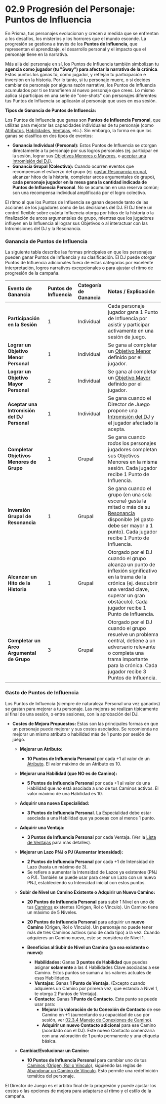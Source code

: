 # 02.9 Progresión del Personaje: Puntos de Influencia

En Prisma, tus personajes evolucionan y crecen a medida que se enfrentan a los desafíos, los misterios y los horrores que el mundo esconde. La progresión se gestiona a través de los **Puntos de Influencia**, que representan el aprendizaje, el desarrollo personal y el impacto que el personaje tiene en la narrativa.

Más allá del personaje en sí, los Puntos de Influencia también simbolizan tu **agencia como jugador (tu "Sway") para afectar la narrativa de la crónica**. Estos puntos los ganas tú, como jugador, y reflejan tu participación e inversión en la historia. Por lo tanto, si tu personaje muere, o si decides cambiar de personaje por alguna razón narrativa, los Puntos de Influencia acumulados por ti se transfieren al nuevo personaje que crees. Lo mismo aplica si participas en una serie de "one-shots" con personajes diferentes: tus Puntos de Influencia se aplicarán al personaje que uses en esa sesión.

**Tipos de Ganancia de Puntos de Influencia:**

Los Puntos de Influencia que ganas son **Puntos de Influencia Personal**, que utilizas para mejorar las capacidades individuales de tu personaje (como [Atributos](./02.4_Paso_3_Estableciendo_los_Atributos.md), [Habilidades](./02.5_Paso_4_Desarrollando_Habilidades_y_Especialidades.md), [Ventajas](./02.X_Ventajas_de_Personaje.md), etc.). Sin embargo, la forma en que los ganas se clasifica en dos tipos de eventos:

*   **Ganancia Individual (Personal):** Estos Puntos de Influencia se otorgan directamente a tu personaje por sus logros personales (ej. participar en la sesión, lograr sus [Objetivos Menores o Mayores](./02.8_Paso_7_Detalles_Finales_Objetivos_y_Hoja_de_Personaje.md#c-define-tus-objetivos-iniciales), o [aceptar una Intromisión del DJ](./../../PARTE_IV_EL_DIRECTOR_DE_JUEGO/Capitulo_04_El_Arte_de_Dirigir_Prisma/04.2_Intromisiones_del_DJ.md)).
*   **Ganancia Grupal (Colectiva):** Cuando ocurren eventos que recompensan el esfuerzo del grupo (ej. [gastar Resonancia grupal](./../../PARTE_I_EL_NUCLEO_DEL_JUEGO/Capitulo_01_Mecanicas_Fundamentales/01.09_Resonancia.md), alcanzar hitos de la historia, completar arcos argumentales de grupo), **cada personaje jugador en la mesa gana la cantidad indicada de Puntos de Influencia Personal**. No se acumulan en una reserva común; son una recompensa individual amplificada por el logro colectivo.

El ritmo al que los Puntos de Influencia se ganan depende tanto de las acciones de los jugadores como de las decisiones del DJ. El DJ tiene un control flexible sobre cuánta Influencia otorga por hitos de la historia o la finalización de arcos argumentales de grupo, mientras que los jugadores influyen en la Influencia al lograr sus Objetivos o al interactuar con las Intromisiones del DJ y la Resonancia.

### Ganancia de Puntos de Influencia

La siguiente tabla describe las formas principales en que los personajes pueden ganar Puntos de Influencia y su clasificación. El DJ puede otorgar Puntos de Influencia adicionales fuera de estas categorías por excelente interpretación, logros narrativos excepcionales o para ajustar el ritmo de progresión de la campaña.

| Evento de Ganancia | Puntos de Influencia | Categoría de Ganancia | Notas / Explicación |
| :---------------------------------------------- | :------------------- | :-------------------- | :----------------------------------------------------------------------------------------------------------------------------------------------------------------------------------------------------------- |
| **Participación en la Sesión** | 1 | Individual | Cada personaje jugador gana 1 Punto de Influencia por asistir y participar activamente en una sesión de juego. |
| **Lograr un Objetivo Menor Personal** | 1 | Individual | Se gana al completar un [Objetivo Menor](./02.8_Paso_7_Detalles_Finales_Objetivos_y_Hoja_de_Personaje.md#c-define-tus-objetivos-iniciales) definido por el jugador. |
| **Lograr un Objetivo Mayor Personal** | 2 | Individual | Se gana al completar un [Objetivo Mayor](./02.8_Paso_7_Detalles_Finales_Objetivos_y_Hoja_de_Personaje.md#c-define-tus-objetivos-iniciales) definido por el jugador. |
| **Aceptar una Intromisión del DJ Personal** | 1 | Individual | Se gana cuando el Director de Juego propone una [Intromisión del DJ](./../../PARTE_IV_EL_DIRECTOR_DE_JUEGO/Capitulo_04_El_Arte_de_Dirigir_Prisma/04.2_Intromisiones_del_DJ.md) y el jugador afectado la acepta. |
| **Completar Objetivos Menores de Grupo** | 1 | Grupal | Se gana cuando *todos* los personajes jugadores completan sus Objetivos Menores en la misma sesión. Cada jugador recibe 1 Punto de Influencia. |
| **Inversión Grupal de Resonancia** | 1 | Grupal | Se gana cuando el grupo (en una sola escena) gasta la mitad o más de su [Resonancia](./../../PARTE_I_EL_NUCLEO_DEL_JUEGO/Capitulo_01_Mecanicas_Fundamentales/01.09_Resonancia.md) disponible (el gasto debe ser mayor a 1 punto). Cada jugador recibe 1 Punto de Influencia. |
| **Alcanzar un Hito de la Historia** | 1 | Grupal | Otorgado por el DJ cuando el grupo alcanza un punto de inflexión significativo en la trama de la crónica (ej. descubrir una verdad clave, superar un gran obstáculo). Cada jugador recibe 1 Punto de Influencia. |
| **Completar un Arco Argumental de Grupo** | 3 | Grupal | Otorgado por el DJ cuando el grupo resuelve un problema central, detiene a un adversario relevante o completa una trama importante para la crónica. Cada jugador recibe 3 Puntos de Influencia. |

### Gasto de Puntos de Influencia

Los Puntos de Influencia (siempre de naturaleza Personal una vez ganados) se gastan para mejorar a tu personaje. Las mejoras se realizan típicamente al final de una sesión, o entre sesiones, con la aprobación del DJ.

*   **Costes de Mejora Propuestos:**
    Estas son las principales formas en que un personaje puede mejorar y sus costes asociados. Se recomienda no mejorar un mismo atributo o habilidad más de 1 punto por sesión de juego.

    *   **Mejorar un Atributo:**
        *   **10 Puntos de Influencia Personal** por cada +1 al valor de un [Atributo](./02.4_Paso_3_Estableciendo_los_Atributos.md). El valor máximo de un Atributo es 10.

    *   **Mejorar una Habilidad (que NO es de Camino):**
        *   **5 Puntos de Influencia Personal** por cada +1 al valor de una Habilidad que *no* está asociada a uno de tus Caminos activos. El valor máximo de una Habilidad es 10.

    *   **Adquirir una nueva Especialidad:**
        *   **3 Puntos de Influencia Personal**. La Especialidad debe estar asociada a una Habilidad que ya poseas con al menos 1 punto.

    *   **Adquirir una Ventaja:**
        *   **3 Puntos de Influencia Personal** por cada Ventaja. (Ver la [Lista de Ventajas](./02.X_Ventajas_de_Personaje.md) para más detalles).

    *   **Mejorar un Lazo PNJ o PJ (Aumentar Intensidad):**
        *   **2 Puntos de Influencia Personal** por cada +1 de Intensidad de Lazo (hasta un máximo de 3).
        *   Se refiere a aumentar la Intensidad de Lazos ya existentes (PNJ o PJ). También se puede usar para crear un Lazo con un nuevo PNJ, estableciendo su Intensidad inicial con estos puntos.

    *   **Subir de Nivel un Camino Existente o Adquirir un Nuevo Camino:**
        *   **20 Puntos de Influencia Personal** para subir 1 Nivel en uno de tus [Caminos](./02.3_Paso_2_Definiendo_tus_Caminos.md) existentes (Origen, Rol o Vínculo). Un Camino tiene un máximo de 5 Niveles.
        *   **20 Puntos de Influencia Personal** para adquirir un **nuevo Camino** (Origen, Rol o Vínculo). Un personaje no puede tener más de tres Caminos activos (uno de cada tipo) a la vez. Cuando adquieres un Camino nuevo, este se considera de Nivel 1.

        *   **Beneficios al Subir de Nivel un Camino (ya sea existente o nuevo):**
            *   **Habilidades:** Ganas **3 puntos de Habilidad** que puedes asignar **solamente** a las 4 Habilidades Clave asociadas a ese Camino. Estos puntos se suman a los valores actuales de esas Habilidades.
            *   **Ventajas:** Ganas **1 Punto de Ventaja**. (Excepto cuando adquieres un Camino por primera vez, que estando a Nivel 1, te otorga 2 Puntos de Ventaja).
            *   **Contacto:** Ganas **1 Punto de Contacto**. Este punto se puede usar para:
                *   **Mejorar la valoración de tu Conexión de Contacto** de ese Camino en +1 (aumentando su capacidad de uso por sesión, ver [02.3.4 Manejo de Conexiones de Camino](./02.3.4_Manejo_de_Conexiones_de_Camino.md)).
                *   **Adquirir un nuevo Contacto adicional** para ese Camino (acordado con el DJ). Este nuevo Contacto comenzaría con una valoración de 1 punto permanente y una etiqueta básica.

    *   **Cambiar/Evolucionar un Camino:**
        *   **10 Puntos de Influencia Personal** para cambiar uno de tus [Caminos (Origen, Rol o Vínculo)](./02.3_Paso_2_Definiendo_tus_Caminos.md#proceso-para-definir-tus-caminos), siguiendo las reglas de [Abandonar un Camino de Vínculo](./02.3.3_Camino_de_Vinculo.md#nota-importante-abandonar-un-camino-de-vnculo). Esto permite una redefinición temática del personaje.

El Director de Juego es el árbitro final de la progresión y puede ajustar los costes o las opciones de mejora para adaptarse al ritmo y el estilo de la campaña.
